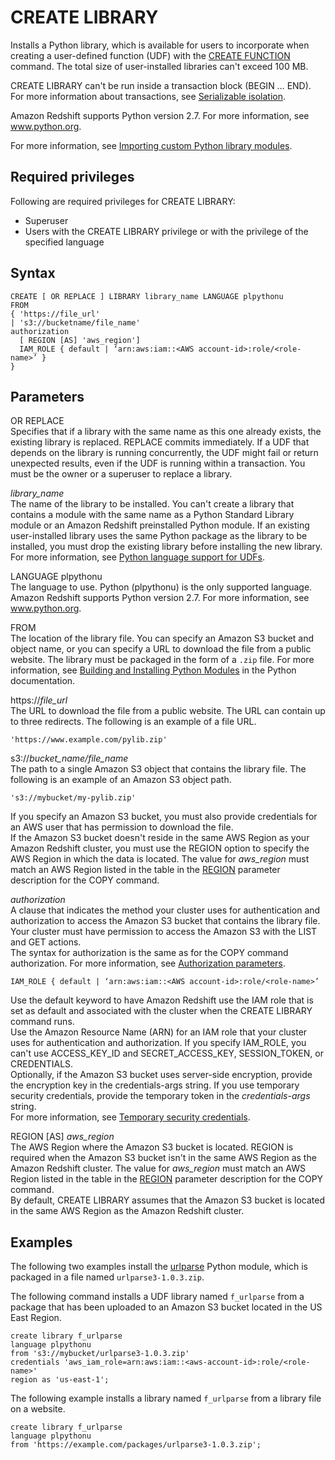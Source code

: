 # CREATE LIBRARY<a name="r_CREATE_LIBRARY"></a>

Installs a Python library, which is available for users to incorporate when creating a user\-defined function \(UDF\) with the [CREATE FUNCTION](r_CREATE_FUNCTION.md) command\. The total size of user\-installed libraries can't exceed 100 MB\. 

CREATE LIBRARY can't be run inside a transaction block \(BEGIN … END\)\. For more information about transactions, see [Serializable isolation](c_serial_isolation.md)\. 

Amazon Redshift supports Python version 2\.7\. For more information, see [www\.python\.org](https://www.python.org/)\.

For more information, see [Importing custom Python library modules](udf-python-language-support.md#udf-importing-custom-python-library-modules)\. 

## Required privileges<a name="r_CREATE_LIBRARY-privileges"></a>

Following are required privileges for CREATE LIBRARY:
+ Superuser
+ Users with the CREATE LIBRARY privilege or with the privilege of the specified language

## Syntax<a name="r_CREATE_LIBRARY-synopsis"></a>

```
CREATE [ OR REPLACE ] LIBRARY library_name LANGUAGE plpythonu
FROM
{ 'https://file_url'
| 's3://bucketname/file_name'
authorization
  [ REGION [AS] 'aws_region']
  IAM_ROLE { default | ‘arn:aws:iam::<AWS account-id>:role/<role-name>’ }
}
```

## Parameters<a name="r_CREATE_LIBRARY-parameters"></a>

OR REPLACE  
Specifies that if a library with the same name as this one already exists, the existing library is replaced\. REPLACE commits immediately\. If a UDF that depends on the library is running concurrently, the UDF might fail or return unexpected results, even if the UDF is running within a transaction\. You must be the owner or a superuser to replace a library\.

 *library\_name*   
The name of the library to be installed\. You can't create a library that contains a module with the same name as a Python Standard Library module or an Amazon Redshift preinstalled Python module\. If an existing user\-installed library uses the same Python package as the library to be installed, you must drop the existing library before installing the new library\. For more information, see [Python language support for UDFs](udf-python-language-support.md)\.

LANGUAGE plpythonu  
The language to use\. Python \(plpythonu\) is the only supported language\. Amazon Redshift supports Python version 2\.7\. For more information, see [www\.python\.org](https://www.python.org/)\.

FROM  
The location of the library file\. You can specify an Amazon S3 bucket and object name, or you can specify a URL to download the file from a public website\. The library must be packaged in the form of a `.zip` file\. For more information, see [Building and Installing Python Modules](https://docs.python.org/2/library/distutils.html?highlight=distutils#module-distutils) in the Python documentation\.

 https://*file\_url*   
The URL to download the file from a public website\. The URL can contain up to three redirects\. The following is an example of a file URL\.  

```
'https://www.example.com/pylib.zip'
```

 s3://*bucket\_name/file\_name*   
The path to a single Amazon S3 object that contains the library file\. The following is an example of an Amazon S3 object path\.  

```
's3://mybucket/my-pylib.zip'
```
If you specify an Amazon S3 bucket, you must also provide credentials for an AWS user that has permission to download the file\.   
 If the Amazon S3 bucket doesn't reside in the same AWS Region as your Amazon Redshift cluster, you must use the REGION option to specify the AWS Region in which the data is located\. The value for *aws\_region* must match an AWS Region listed in the table in the [REGION](copy-parameters-data-source-s3.md#copy-region) parameter description for the COPY command\.

*authorization*   
A clause that indicates the method your cluster uses for authentication and authorization to access the Amazon S3 bucket that contains the library file\. Your cluster must have permission to access the Amazon S3 with the LIST and GET actions\.  
The syntax for authorization is the same as for the COPY command authorization\. For more information, see [Authorization parameters](copy-parameters-authorization.md)\.  

```
IAM_ROLE { default | ‘arn:aws:iam::<AWS account-id>:role/<role-name>’
```
 Use the default keyword to have Amazon Redshift use the IAM role that is set as default and associated with the cluster when the CREATE LIBRARY command runs\.  
Use the Amazon Resource Name \(ARN\) for an IAM role that your cluster uses for authentication and authorization\. If you specify IAM\_ROLE, you can't use ACCESS\_KEY\_ID and SECRET\_ACCESS\_KEY, SESSION\_TOKEN, or CREDENTIALS\.  
Optionally, if the Amazon S3 bucket uses server\-side encryption, provide the encryption key in the credentials\-args string\. If you use temporary security credentials, provide the temporary token in the *credentials\-args* string\.  
For more information, see [Temporary security credentials](copy-usage_notes-access-permissions.md#r_copy-temporary-security-credentials)\.

 REGION \[AS\] *aws\_region*   
The AWS Region where the Amazon S3 bucket is located\. REGION is required when the Amazon S3 bucket isn't in the same AWS Region as the Amazon Redshift cluster\. The value for *aws\_region* must match an AWS Region listed in the table in the [REGION](copy-parameters-data-source-s3.md#copy-region) parameter description for the COPY command\.  
By default, CREATE LIBRARY assumes that the Amazon S3 bucket is located in the same AWS Region as the Amazon Redshift cluster\.

## Examples<a name="r_CREATE_LIBRARY-examples"></a>

The following two examples install the [urlparse](https://docs.python.org/2/library/urlparse.html#module-urlparse) Python module, which is packaged in a file named `urlparse3-1.0.3.zip`\. 

The following command installs a UDF library named `f_urlparse` from a package that has been uploaded to an Amazon S3 bucket located in the US East Region\.

```
create library f_urlparse 
language plpythonu 
from 's3://mybucket/urlparse3-1.0.3.zip' 
credentials 'aws_iam_role=arn:aws:iam::<aws-account-id>:role/<role-name>'
region as 'us-east-1';
```

The following example installs a library named `f_urlparse` from a library file on a website\.



```
create library f_urlparse 
language plpythonu 
from 'https://example.com/packages/urlparse3-1.0.3.zip';
```